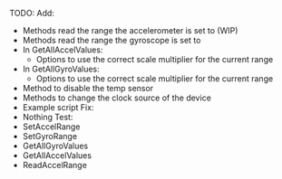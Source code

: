 TODO:
Add:
- Methods read the range the accelerometer is set to (WIP)
- Methods read the range the gyroscope is set to
- In GetAllAccelValues:
	- Options to use the correct scale multiplier for the current range
- In GetAllGyroValues:
	- Options to use the correct scale multiplier for the current range
- Method to disable the temp sensor
- Methods to change the clock source of the device
- Example script
Fix:
- Nothing
Test:
- SetAccelRange
- SetGyroRange
- GetAllGyroValues
- GetAllAccelValues
- ReadAccelRange